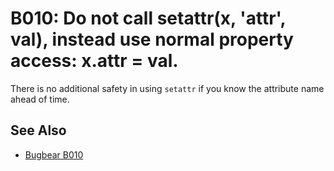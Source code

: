 # B010: Do not call setattr(x, 'attr', val), instead use normal property access: x.attr = val.

There is no additional safety in using `setattr` if you know the attribute name ahead of time.

## See Also

* [Bugbear B010](https://github.com/PyCQA/flake8-bugbear?tab=readme-ov-file)
